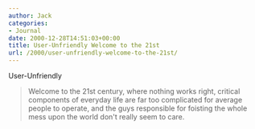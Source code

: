 ```yaml
---
author: Jack
categories:
- Journal
date: 2000-12-28T14:51:03+00:00
title: User-Unfriendly Welcome to the 21st
url: /2000/user-unfriendly-welcome-to-the-21st/
---
```


<span class="removed_link" title="http://www.latimes.com/business/cutting/20001228/t000123518.html">User-Unfriendly</span>
  


> Welcome to the 21st century, where nothing works right, critical components of everyday life are far too complicated for average people to operate, and the guys responsible for foisting the whole mess upon the world don't really seem to care.

  
>
